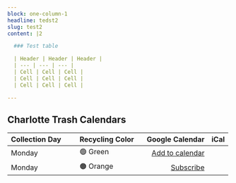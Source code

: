 ```yaml
---
block: one-column-1
headline: tedst2
slug: test2
content: |2

  ### Test table

  | Header | Header | Header |
  | --- | --- | --- |
  | Cell | Cell | Cell |
  | Cell | Cell | Cell |
  | Cell | Cell | Cell |

---
```

## Charlotte Trash Calendars

| Collection Day &nbsp;&nbsp;&nbsp;&nbsp;&nbsp;| Recycling Color   &nbsp;&nbsp;| Google Calendar | iCal | 
| :---        |    :----   |          ---: | ---: |
| Monday      | 🟢 Green       | [Add to calendar](https://calendar.google.com/calendar/u/0?cid=M3RjNmRuYm1wcmRnM3Ywc2xzZXRidmV0aWtAZ3JvdXAuY2FsZW5kYXIuZ29vZ2xlLmNvbQ)  |
| Monday      | 🟠 Orange      | [Subscribe]()      |
